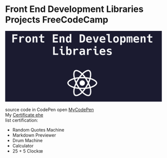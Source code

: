 # Front End Development Libraries Projects FreeCodeCamp

<img src="img/frontEnd.png">

source code in CodePen open <a href = "https://codepen.io/ardi-fajar-arifin" target="_black"> MyCodePen</a>
<br>
My <a href = "https://www.freecodecamp.org/certification/ardifjar443/front-end-development-libraries" target="_black">Certificate ehe</a>
<br>
list certification:
- Random Quotes Machine
- Markdown Previewer
- Drum Machine
- Calculator
- 25 + 5 Clockœ